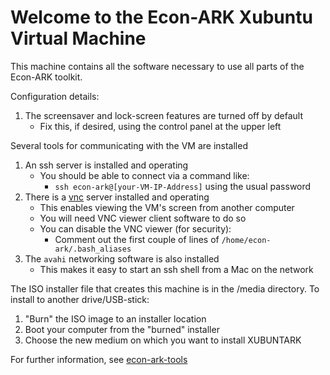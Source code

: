 # Welcome to the Econ-ARK Xubuntu Virtual Machine

This machine contains all the software necessary to use all parts of the Econ-ARK toolkit.

Configuration details:

1. The screensaver and lock-screen features are turned off by default
   * Fix this, if desired, using the control panel at the upper left
   
Several tools for communicating with the VM are installed

1. An ssh server is installed and operating
   * You should be able to connect via a command like:
      * `ssh econ-ark@[your-VM-IP-Address]` using the usual password
1. There is a [vnc](https://en.wikipedia.org/Virtual\_Network\_Computing) server installed and operating 
   * This enables viewing the VM's screen from another computer 
   * You will need VNC viewer client software to do so 
   * You can disable the VNC viewer (for security):
      * Comment out the first couple of lines of `/home/econ-ark/.bash_aliases`
1. The `avahi` networking software is also installed
   * This makes it easy to start an ssh shell from a Mac on the network

The ISO installer file that creates this machine is in the /media directory.
To install to another drive/USB-stick:
   1. "Burn" the ISO image to an installer location 
   1. Boot your computer from the "burned" installer
   1. Choose the new medium on which you want to install XUBUNTARK

For further information, see [econ-ark-tools](https://github.com/econ-ark/econ-ark-tools/tree/master/Virtual#most-powerful)
